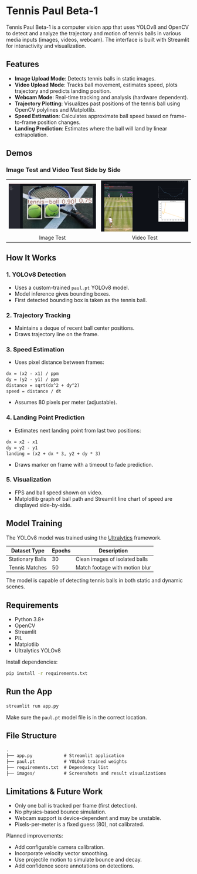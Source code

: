 # Tennis Paul Beta-1

Tennis Paul Beta-1 is a computer vision app that uses YOLOv8 and OpenCV to detect and analyze the trajectory and motion of tennis balls in various media inputs (images, videos, webcam). The interface is built with Streamlit for interactivity and visualization.


## Features

* **Image Upload Mode**: Detects tennis balls in static images.
* **Video Upload Mode**: Tracks ball movement, estimates speed, plots trajectory and predicts landing position.
* **Webcam Mode**: Real-time tracking and analysis (hardware dependent).
* **Trajectory Plotting**: Visualizes past positions of the tennis ball using OpenCV polylines and Matplotlib.
* **Speed Estimation**: Calculates approximate ball speed based on frame-to-frame position changes.
* **Landing Prediction**: Estimates where the ball will land by linear extrapolation.

## Demos

### Image Test and Video Test Side by Side

<table>
  <tr>
    <td><img src="images/1.png" alt="test1" width="300"></td>
    <td><img src="images/2.png" alt="test2" width="300"></td>
  </tr>
  <tr>
    <td align="center">Image Test</td>
    <td align="center">Video Test</td>
  </tr>
</table>



## How It Works

### 1. YOLOv8 Detection

* Uses a custom-trained `paul.pt` YOLOv8 model.
* Model inference gives bounding boxes.
* First detected bounding box is taken as the tennis ball.

### 2. Trajectory Tracking

* Maintains a deque of recent ball center positions.
* Draws trajectory line on the frame.

### 3. Speed Estimation

* Uses pixel distance between frames:

```
dx = (x2 - x1) / ppm
dy = (y2 - y1) / ppm
distance = sqrt(dx^2 + dy^2)
speed = distance / dt
```

* Assumes 80 pixels per meter (adjustable).

### 4. Landing Point Prediction

* Estimates next landing point from last two positions:

```
dx = x2 - x1
dy = y2 - y1
landing = (x2 + dx * 3, y2 + dy * 3)
```

* Draws marker on frame with a timeout to fade prediction.

### 5. Visualization

* FPS and ball speed shown on video.
* Matplotlib graph of ball path and Streamlit line chart of speed are displayed side-by-side.

## Model Training

The YOLOv8 model was trained using the [Ultralytics](https://github.com/ultralytics/ultralytics) framework.

| Dataset Type     | Epochs | Description                    |
| ---------------- | ------ | ------------------------------ |
| Stationary Balls | 30     | Clean images of isolated balls |
| Tennis Matches   | 50     | Match footage with motion blur |

The model is capable of detecting tennis balls in both static and dynamic scenes.

## Requirements

* Python 3.8+
* OpenCV
* Streamlit
* PIL
* Matplotlib
* Ultralytics YOLOv8

Install dependencies:

```bash
pip install -r requirements.txt
```

## Run the App

```bash
streamlit run app.py
```

Make sure the `paul.pt` model file is in the correct location.

## File Structure

```
.
├── app.py            # Streamlit application
├── paul.pt           # YOLOv8 trained weights
├── requirements.txt  # Dependency list
├── images/           # Screenshots and result visualizations
```

## Limitations & Future Work

* Only one ball is tracked per frame (first detection).
* No physics-based bounce simulation.
* Webcam support is device-dependent and may be unstable.
* Pixels-per-meter is a fixed guess (80), not calibrated.

Planned improvements:

* Add configurable camera calibration.
* Incorporate velocity vector smoothing.
* Use projectile motion to simulate bounce and decay.
* Add confidence score annotations on detections.
